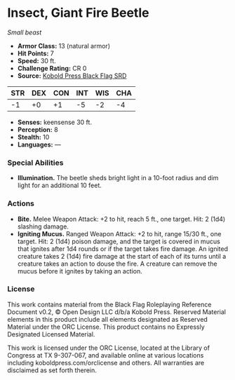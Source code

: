 # Insect, Giant Fire Beetle

*Small beast*

- **Armor Class:** 13 (natural armor)
- **Hit Points:** 7
- **Speed:** 30 ft.
- **Challenge Rating:** CR 0
- **Source:** [Kobold Press Black Flag SRD](https://koboldpress.com/black-flag-roleplaying/)

| STR | DEX | CON | INT | WIS | CHA |
| --- | --- | --- | --- | --- | --- |
| -1 | +0 | +1 | -5 | -2 | -4 |

- **Senses:** keensense 30 ft.
- **Perception:** 8
- **Stealth:** 10
- **Languages:** —

### Special Abilities

- **Illumination.** The beetle sheds bright light in a 10-foot radius and dim light for an additional 10 feet.

### Actions

- **Bite.** Melee Weapon Attack: +2 to hit, reach 5 ft., one target. Hit: 2 (1d4) slashing damage.
- **Igniting Mucus.** Ranged Weapon Attack: +2 to hit, range 15/30 ft., one target. Hit: 2 (1d4) poison damage, and the target is covered in mucus that ignites after 1d4 rounds or if the target takes fire damage. An ignited creature takes 2 (1d4) fire damage at the start of each of its turns until a creature takes an action to douse the fire. A creature can remove the mucus before it ignites by taking an action.

### License

This work contains material from the Black Flag Roleplaying Reference Document v0.2, © Open Design LLC d/b/a Kobold Press. Reserved Material elements in this product include all elements designated as Reserved Material under the ORC License. This product contains no Expressly Designated Licensed Material.

This work is licensed under the ORC License, located at the Library of Congress at TX 9-307-067, and available online at various locations including koboldpress.com/orclicense and others. All warranties are disclaimed as set forth therein.

